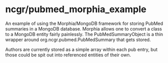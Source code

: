 # ncgr/pubmed_morphia_example

An example of using the Morphia/MongoDB framework for storing PubMed summaries in a MongoDB database. Morphia allows one to convert a class to a MongoDB entity fairly painlessly. The PubMedSummaryObject is a thin wrapper around org.ncgr.pubmed.PubMedSummary that gets stored.

Authors are currently stored as a simple array within each pub entry, but those could be spit out into referenced entities of their own. 
